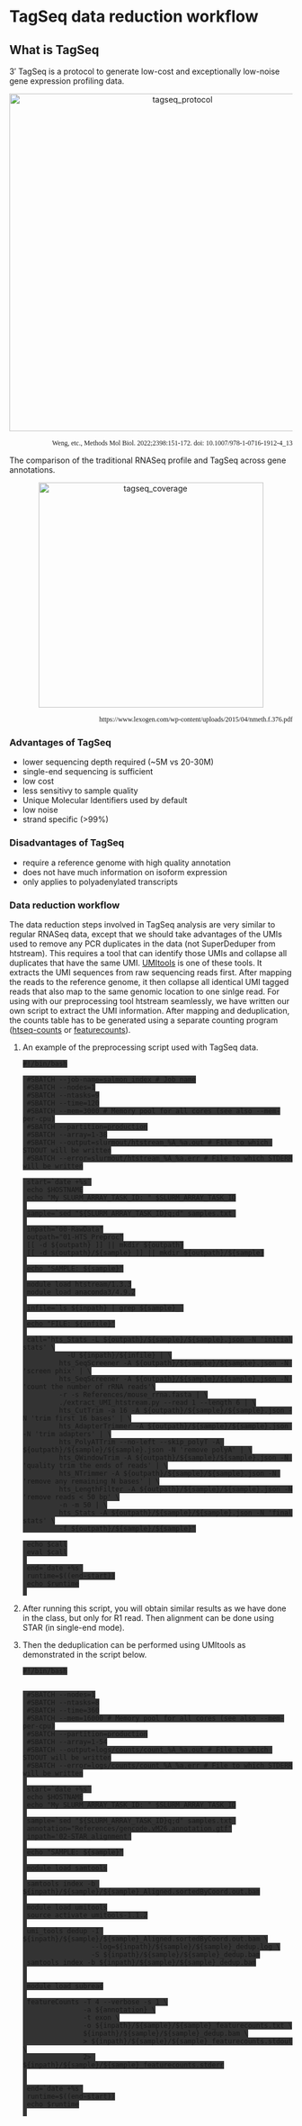 # TagSeq data reduction workflow

## What is TagSeq

3′ TagSeq is a protocol to generate low-cost and exceptionally low-noise gene expression profiling data.

<p align = "center">
<img src="https://raw.githubusercontent.com/ucdavis-bioinformatics-training/2022-June-RNA-Seq-Analysis/master/data_reduction/filetypes_figures/tagseq.png" alt="tagseq_protocol" width="600px"/>
</p>

<p align = "right" style="font-family:Times;font-size:12px;">
Weng, etc., Methods Mol Biol. 2022;2398:151-172. doi: 10.1007/978-1-0716-1912-4_13
</p>


The comparison of the traditional RNASeq profile and TagSeq across gene annotations.

<p align = "center">
<img src="https://raw.githubusercontent.com/ucdavis-bioinformatics-training/2022-June-RNA-Seq-Analysis/master/data_reduction/filetypes_figures/lexo.png" alt="tagseq_coverage" width="400px"/>
</p>

<p align = "right" style="font-family:Times;font-size:12px;">
https://www.lexogen.com/wp-content/uploads/2015/04/nmeth.f.376.pdf
</p>



### Advantages of TagSeq

  * lower sequencing depth required (~5M vs 20-30M)
  * single-end sequencing is sufficient
  * low cost
  * less sensitivy to sample quality
  * Unique Molecular Identifiers used by default
  * low noise
  * strand specific (>99%)


### Disadvantages of TagSeq

  * require a reference genome with high quality annotation
  * does not have much information on isoform expression
  * only applies to polyadenylated transcripts


### Data reduction workflow

The data reduction steps involved in TagSeq analysis are very similar to regular RNASeq data, except that we should take advantages of the UMIs used to remove any PCR duplicates in the data (not SuperDeduper from htstream). This requires a tool that can identify those UMIs and collapse all duplicates that have the same UMI. [UMItools](https://github.com/CGATOxford/UMI-tools) is one of these tools. It extracts the UMI sequences from raw sequencing reads first. After mapping the reads to the reference genome, it then collapse all identical UMI tagged reads that also map to the same genomic location to one sinlge read. For using with our preprocessing tool htstream seamlessly, we have written our own script to extract the UMI information. After mapping and deduplication, the counts table has to be generated using a separate counting program ([htseq-counts](https://htseq.readthedocs.io/en/release_0.11.1/count.html) or [featurecounts](http://subread.sourceforge.net/)).

1. An example of the preprocessing script used with TagSeq data.

    <pre class="prettyprint"><code class="language-py" style="background-color:333333">#!/bin/bash

    #SBATCH --job-name=salmon_index # Job name
    #SBATCH --nodes=1
    #SBATCH --ntasks=9
    #SBATCH --time=120
    #SBATCH --mem=3000 # Memory pool for all cores (see also --mem-per-cpu)
    #SBATCH --partition=production
    #SBATCH --array=1-38
    #SBATCH --output=slurmout/htstream_%A_%a.out # File to which STDOUT will be written
    #SBATCH --error=slurmout/htstream_%A_%a.err # File to which STDERR will be written

    start=`date +%s`
    echo $HOSTNAME
    echo "My SLURM_ARRAY_TASK_ID: " $SLURM_ARRAY_TASK_ID
    
    sample=`sed "${SLURM_ARRAY_TASK_ID}q;d" samples.txt`
    
    inpath="00-RawData"
    outpath="01-HTS_Preproc"
    [[ -d ${outpath} ]] || mkdir ${outpath}
    [[ -d ${outpath}/${sample} ]] || mkdir ${outpath}/${sample}
    
    echo "SAMPLE: ${sample}"
    
    module load htstream/1.3.3
    module load anaconda3/4.9.2
    
    infile=`ls ${inpath} | grep ${sample}_`
    
    echo "FILE: ${infile}"
    
    call="hts_Stats -L ${outpath}/${sample}/${sample}.json -N 'initial stats' \
              -U ${inpath}/${infile} | \
            hts_SeqScreener -A ${outpath}/${sample}/${sample}.json -N 'screen phix' | \
            hts_SeqScreener -A ${outpath}/${sample}/${sample}.json -N 'count the number of rRNA reads'\
            -r -s References/mouse_rrna.fasta | \
            ./extract_UMI_htstream.py --read 1 --length 6 | \
            hts_CutTrim -a 16 -A ${outpath}/${sample}/${sample}.json -N 'trim first 16 bases' | \
            hts_AdapterTrimmer -A ${outpath}/${sample}/${sample}.json -N 'trim adapters' | \
            hts_PolyATTrim --no-left --skip_polyT -A ${outpath}/${sample}/${sample}.json -N 'remove polyA' | \
            hts_QWindowTrim -A ${outpath}/${sample}/${sample}.json -N 'quality trim the ends of reads' | \
            hts_NTrimmer -A ${outpath}/${sample}/${sample}.json -N 'remove any remaining N bases' | \
            hts_LengthFilter -A ${outpath}/${sample}/${sample}.json -N 'remove reads < 50 bp' \
            -n -m 50 | \
            hts_Stats -A ${outpath}/${sample}/${sample}.json -N 'final stats' \
            -f ${outpath}/${sample}/${sample}"

    echo $call
    eval $call
    
    end=`date +%s`
    runtime=$((end-start))
    echo $runtime
    </code></pre>

2. After running this script, you will obtain similar results as we have done in the class, but only for R1 read. Then alignment can be done using STAR (in single-end mode). 

3. Then the deduplication can be performed using UMItools as demonstrated in the script below.


    <pre class="prettyprint"><code class="language-py" style="background-color:333333">#!/bin/bash


    #SBATCH --nodes=1
    #SBATCH --ntasks=8
    #SBATCH --time=360
    #SBATCH --mem=16000 # Memory pool for all cores (see also --mem-per-cpu)
    #SBATCH --partition=production
    #SBATCH --array=1-54
    #SBATCH --output=logs/counts/count_%A_%a.out # File to which STDOUT will be written
    #SBATCH --error=logs/counts/count_%A_%a.err # File to which STDERR will be written
    
    start=`date +%s`
    echo $HOSTNAME
    echo "My SLURM_ARRAY_TASK_ID: " $SLURM_ARRAY_TASK_ID
    
    sample=`sed "${SLURM_ARRAY_TASK_ID}q;d" samples.txt`
    annotation="References/gencode.vM26.annotation.gtf"
    inpath='02-STAR_alignment'
    
    echo "SAMPLE: ${sample}"
    
    module load samtools
    
    samtools index -b ${inpath}/${sample}/${sample}_Aligned.sortedByCoord.out.bam
    
    module load umitools
    source activate umitools-1.1.2
    
    umi_tools dedup -I ${inpath}/${sample}/${sample}_Aligned.sortedByCoord.out.bam \
                    --log=${inpath}/${sample}/${sample}_dedup.log \
                    -S ${inpath}/${sample}/${sample}_dedup.bam
    samtools index -b ${inpath}/${sample}/${sample}_dedup.bam
    
    
    module load subread
    
    featureCounts -T 4 --verbose -s 1 \
                  -a ${annotation} \
                  -t exon \
                  -o ${inpath}/${sample}/${sample}_featurecounts.txt \
                  ${inpath}/${sample}/${sample}_dedup.bam \
                  > ${inpath}/${sample}/${sample}_featurecounts.stdout \
                  2> ${inpath}/${sample}/${sample}_featurecounts.stderr
    
    
    end=`date +%s`
    runtime=$((end-start))
    echo $runtime
    </code></pre>

